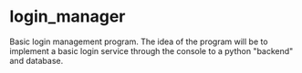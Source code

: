 # login_manager
Basic login management program. The idea of the program will be to implement a basic login service through the console to a python "backend" and database.
